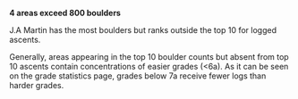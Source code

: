 **4 areas exceed 800 boulders**

J.A Martin has the most boulders but ranks outside the top 10 for logged ascents.

Generally, areas appearing in the top 10 boulder counts but absent from top 10 ascents contain concentrations of easier grades (<6a). As it can be seen on the grade statistics page, grades below 7a receive fewer logs than harder grades.
